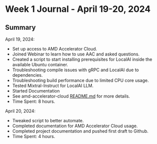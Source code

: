 # Week 1 Journal - April 19-20, 2024

## Summary

April 19, 2024:
* Set up access to AMD Accelerator Cloud.
* Joined Webinar to learn how to use AAC and asked questions.
* Created a script to start installing prerequisites for LocalAI inside the available Ubuntu container.
* Troubleshooting compile issues with gRPC and LocalAI due to dependencies.
* Troubleshooting build performance due to limited CPU core usage.
* Tested Mixtral-Instruct for LocalAI LLM.
* Started Documentation
* See amd-accelerator-cloud [README.md](../amd-accelerator-cloud/README.md) for more details.
* Time Spent: 8 hours.

April 20, 2024:
* Tweaked script to better automate.
* Completed documentation for AMD Accelerator Cloud usage.
* Completed project documentation and pushed first draft to Github.
* Time Spent: 4 hours.